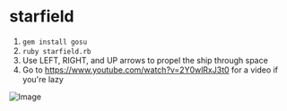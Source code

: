 starfield
=========

1. ```gem install gosu```
2. ```ruby starfield.rb```
3. Use LEFT, RIGHT, and UP arrows to propel the ship through space
4. Go to https://www.youtube.com/watch?v=2Y0wlRxJ3t0 for a video if you're lazy

![Image](http://i.imgur.com/Uf06OJx.png&raw=true)
